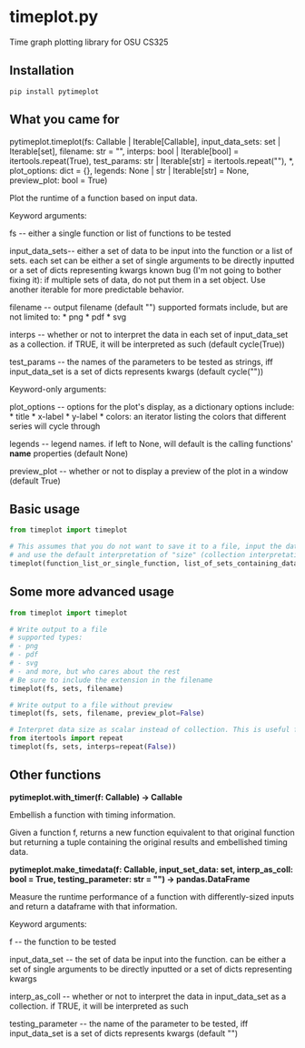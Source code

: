 # timeplot.py
Time graph plotting library for OSU CS325

## Installation
```
pip install pytimeplot
```

## What you came for
pytimeplot.timeplot(fs: Callable | Iterable[Callable],
                    input\_data\_sets: set | Iterable[set],
                    filename: str = "",
                    interps: bool | Iterable[bool] = itertools.repeat(True),
                    test\_params: str | Iterable[str] = itertools.repeat(""), \*,
                    plot\_options: dict = {},
                    legends: None | str | Iterable[str] = None,
                    preview\_plot: bool = True)

Plot the runtime of a function based on input data.

Keyword arguments:

fs -- either a single function or list of functions to be tested

input\_data\_sets-- either a set of data to be input into the function or a list of sets. each set can be either a set of single arguments to be directly
    inputted or a set of dicts representing kwargs
    known bug (I'm not going to bother fixing it): if multiple sets of data, do not put them in a set object. Use another iterable for more predictable behavior.
    
filename -- output filename (default "")
    supported formats include, but are not limited to:
        * png
        * pdf
        * svg
        
interps -- whether or not to interpret the data in each set of input\_data\_set as a collection. if TRUE, it will be interpreted as such (default cycle(True))

test\_params -- the names of the parameters to be tested as strings, iff input\_data\_set is a set of dicts represents kwargs (default cycle(""))

Keyword-only arguments:

plot\_options -- options for the plot's display, as a dictionary
    options include:
        * title
        * x-label
        * y-label
        * colors: an iterator listing the colors that different series will cycle through
 
legends -- legend names. if left to None, will default is the calling functions' __name__ properties (default None)

preview\_plot -- whether or not to display a preview of the plot in a window (default True)


## Basic usage
```py
from timeplot import timeplot

# This assumes that you do not want to save it to a file, input the data directly as the ONLY parameter to the function,
# and use the default interpretation of "size" (collection interpretation)
timeplot(function_list_or_single_function, list_of_sets_containing_data_or_single_set)
```

## Some more advanced usage
```py
from timeplot import timeplot

# Write output to a file
# supported types:
# - png
# - pdf
# - svg
# - and more, but who cares about the rest
# Be sure to include the extension in the filename
timeplot(fs, sets, filename)

# Write output to a file without preview
timeplot(fs, sets, filename, preview_plot=False)

# Interpret data size as scalar instead of collection. This is useful for functions like `pow` or `sqrt`.
from itertools import repeat
timeplot(fs, sets, interps=repeat(False))
```

## Other functions
**pytimeplot.with_timer(f: Callable) -> Callable**

Embellish a function with timing information.

Given a function f, returns a new function equivalent
to that original function but returning a tuple containing
the original results and embellished timing data.


**pytimeplot.make_timedata(f: Callable,
                        input_set_data: set,
                        interp_as_coll: bool = True,
                        testing_parameter: str = "") -> pandas.DataFrame**
                        
Measure the runtime performance of a function with differently-sized inputs and return a dataframe with that information.

Keyword arguments:

f -- the function to be tested

input\_data\_set -- the set of data be input into the function. can be either a set of single arguments to be directly
    inputted or a set of dicts representing kwargs
    
interp\_as\_coll -- whether or not to interpret the data in input\_data\_set as a collection. if TRUE, it will be interpreted as such

testing\_parameter -- the name of the parameter to be tested, iff input\_data\_set is a set of dicts represents kwargs (default "")
